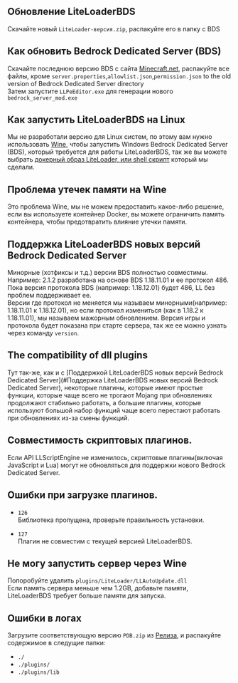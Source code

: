 ## Обновление LiteLoaderBDS
Скачайте новый `LiteLoader-версия.zip`, распакуйте его в папку с BDS

## Как обновить Bedrock Dedicated Server (BDS)
Скачайте последнюю версию BDS с сайта [Minecraft.net](https://www.minecraft.net/en-us/download/server/bedrock), распакуйте все файлы, кроме `server.properties`,`allowlist.json`,`permission.json` to the old version of Bedrock Dedicated Server directory  
Затем запустите `LLPeEditor.exe` для генерации нового `bedrock_server_mod.exe`

## Как запустить LiteLoaderBDS на Linux
Мы не разработали версию для Linux систем, по этому вам нужно использовать [Wine](https://www.winehq.org/), чтобы запустить Windows Bedrock Dedicated Server (BDS), который требуется для работы LiteLoaderBDS, так же вы можете выбрать [докерный образ LiteLoader, или shell скрипт](https://github.com/LiteLDev/LiteLoaderBDS#for-linux) который мы сделали.

## Проблема утечек памяти на Wine
Это проблема Wine, мы не можем предоставить какое-либо решение, если вы используете контейнер Docker, вы можете ограничить память контейнера, чтобы предотвратить влияние утечки памяти.

## Поддержка LiteLoaderBDS новых версий Bedrock Dedicated Server
Минорные (хотфиксы и т.д.) версии BDS полностью совместимы.
Например: 2.1.2 разработана на основе BDS 1.18.11.01 и ее протокол 486. Пока версия протокола BDS (например: 1.18.12.01) будет 486, LL без проблем поддерживает ее.  
Версии где протокол не меняется мы называем минорными(например: 1.18.11.01 к 1.18.12.01), но если протокол измениться (как в 1.18.2 к 1.18.11.01), мы называем мажорным обновлением.
Версия игры и протокола будет показана при старте сервера, так же ее можно узнать через команду `version`.

## The compatibility of dll plugins
Тут так-же, как и с [Поддержкой LiteLoaderBDS новых версий Bedrock Dedicated Server](#Поддержка LiteLoaderBDS новых версий Bedrock Dedicated Server), некоторые плагины, которые имеют простые функции, которые чаще всего не трогают Mojang при обновлениях продолжают стабильно работать, а большие плагины, которые используют большой набор функций чаще всего перестают работать при обновлениях из-за смены функций.

## Совместимость скриптовых плагинов.
Если API LLScriptEngine не изменилось, скриптовые плагины(включая JavaScript и Lua) могут не обновляться для поддержки нового Bedrock Dedicated Server.

## Ошибки при загрузке плагинов.
- `126`  
Библиотека пропущена, проверьте правильность установки.

- `127`  
Плагин не совместим с текущей версией LiteLoaderBDS.

## Не могу запустить сервер через Wine
Попоробуйте удалить `plugins/LiteLoader/LLAutoUpdate.dll`  
Если память сервера меньше чем 1.2GB, добавьте памяти, LiteLoaderBDS требует больше памяти для запуска.

## Ошибки в логах
Загрузите соответствующую версию `PDB.zip` из [Релиза](https://github.com/LiteLDev/LiteLoaderBDS/releases), и распакуйте содержимое в следущие папки:
- `./`
- `./plugins/`
- `./plugins/lib`
